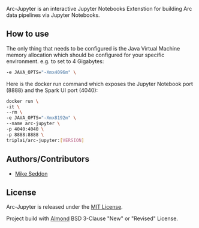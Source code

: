 Arc-Jupyter is an interactive Jupyter Notebooks Extenstion for building Arc data pipelines via Jupyter Notebooks.

## How to use

The only thing that needs to be configured is the Java Virtual Machine memory allocation which should be configured for your specific environment. e.g. to set to 4 Gigabytes:

```bash
-e JAVA_OPTS="-Xmx4096m" \
```

Here is the docker run command which exposes the Jupyter Notebook port (8888) and the Spark UI port (4040):

```bash
docker run \
-it \
--rm \
-e JAVA_OPTS="-Xmx8192m" \
--name arc-jupyter \
-p 4040:4040 \
-p 8888:8888 \
triplai/arc-jupyter:[VERSION]
```

## Authors/Contributors

- [Mike Seddon](https://github.com/seddonm1)

## License

Arc-Jupyter is released under the [MIT License](https://opensource.org/licenses/MIT).

Project build with [Almond](https://github.com/almond-sh/almond) BSD 3-Clause "New" or "Revised" License.
